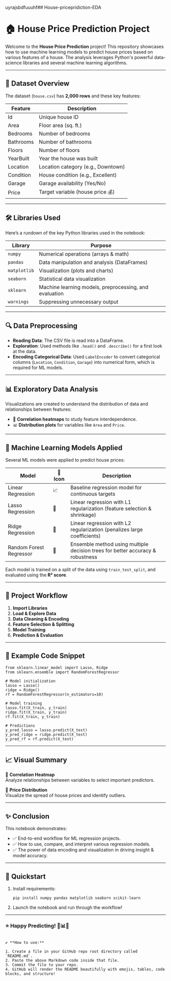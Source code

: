 uyrajsbdfuuuhf## House-pricepridiction-EDA
# 🏠 House Price Prediction Project

Welcome to the **House Price Prediction** project! This repository showcases how to use machine learning models to predict house prices based on various features of a house. The analysis leverages Python's powerful data-science libraries and several machine learning algorithms.

---

## 📁 Dataset Overview

The dataset (`house.csv`) has **2,000 rows** and these key features:

| Feature      | Description                         |
|--------------|-------------------------------------|
| Id           | Unique house ID                     |
| Area         | Floor area (sq. ft.)                |
| Bedrooms     | Number of bedrooms                  |
| Bathrooms    | Number of bathrooms                 |
| Floors       | Number of floors                    |
| YearBuilt    | Year the house was built            |
| Location     | Location category (e.g., Downtown)  |
| Condition    | House condition (e.g., Excellent)   |
| Garage       | Garage availability (Yes/No)        |
| Price        | Target variable (house price 💰)     |

---

## 🛠️ Libraries Used

Here’s a rundown of the key Python libraries used in the notebook:

| Library           | Purpose                                                      |
|-------------------|-------------------------------------------------------------|
| `numpy`           | Numerical operations (arrays & math)                        |
| `pandas`          | Data manipulation and analysis (DataFrames)                  |
| `matplotlib`      | Visualization (plots and charts)                            |
| `seaborn`         | Statistical data visualization                              |
| `sklearn`         | Machine learning models, preprocessing, and evaluation       |
| `warnings`        | Suppressing unnecessary output                               |

---

## 🔍 Data Preprocessing

- **Reading Data**: The CSV file is read into a DataFrame.
- **Exploration**: Used methods like `.head()` and `.describe()` for a first look at the data.
- **Encoding Categorical Data**: Used `LabelEncoder` to convert categorical columns (`Location`, `Condition`, `Garage`) into numerical form, which is required for ML models.

---

## 📊 Exploratory Data Analysis

Visualizations are created to understand the distribution of data and relationships between features:

- 📌 **Correlation heatmaps** to study feature interdependence.
- 📊 **Distribution plots** for variables like `Area` and `Price`.

---

## 🤖 Machine Learning Models Applied

Several ML models were applied to predict house prices:

| Model                   | 📌 Icon | Description                                                                        |
|-------------------------|--------|------------------------------------------------------------------------------------|
| Linear Regression       | 📈     | Baseline regression model for continuous targets                                   |
| Lasso Regression        | 🦾     | Linear regression with L1 regularization (feature selection & shrinkage)           |
| Ridge Regression        | 🧊     | Linear regression with L2 regularization (penalizes large coefficients)            |
| Random Forest Regressor | 🌳     | Ensemble method using multiple decision trees for better accuracy & robustness     |

Each model is trained on a split of the data using `train_test_split`, and evaluated using the **R² score**.

---

## 🚦 Project Workflow

1. **Import Libraries**  
2. **Load & Explore Data**  
3. **Data Cleaning & Encoding**  
4. **Feature Selection & Splitting**  
5. **Model Training**  
6. **Prediction & Evaluation**

---

## 📝 Example Code Snippet

```
from sklearn.linear_model import Lasso, Ridge
from sklearn.ensemble import RandomForestRegressor

# Model initialization
lasso = Lasso()
ridge = Ridge()
rf = RandomForestRegressor(n_estimators=10)

# Model training
lasso.fit(X_train, y_train)
ridge.fit(X_train, y_train)
rf.fit(X_train, y_train)

# Predictions
y_pred_lasso = lasso.predict(X_test)
y_pred_ridge = ridge.predict(X_test)
y_pred_rf = rf.predict(X_test)
```

---

## 📈 Visual Summary

📌 **Correlation Heatmap**  
Analyze relationships between variables to select important predictors.

📌 **Price Distribution**  
Visualize the spread of house prices and identify outliers.

---

## ✨ Conclusion

This notebook demonstrates:

- ✅ End-to-end workflow for ML regression projects.
- ✅ How to use, compare, and interpret various regression models.
- ✅ The power of data encoding and visualization in driving insight & model accuracy.

---

## 🚀 Quickstart

1. Install requirements:
   ```
   pip install numpy pandas matplotlib seaborn scikit-learn
   ```

2. Launch the notebook and run through the workflow!

---

### ⭐ Happy Predicting! 🏡📊✨
```

✔️ **How to use:**

1. Create a file in your GitHub repo root directory called `README.md`.
2. Paste the above Markdown code inside that file.
3. Commit the file to your repo.
4. GitHub will render the README beautifully with emojis, tables, code blocks, and structure!



